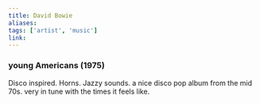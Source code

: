 ```yaml
---
title: David Bowie
aliases: 
tags: ['artist', 'music']
link:
---
```


### young Americans (1975)

Disco inspired. Horns. Jazzy sounds. a nice disco pop album from the mid 70s. very in tune with the times it feels like.